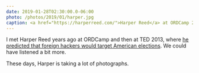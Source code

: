 ```yaml
---
date: 2019-01-28T02:30:00.0-06:00
photo: /photos/2019/01/harper.jpg
caption: <a href="https://harperreed.com/">Harper Reed</a> at ORDCamp 2019
---
```


I met Harper Reed years ago at ORDCamp and then at TED 2013, where [he predicted that foreign hackers would target American elections](https://www.recode.net/2016/12/18/13998756/obama-technologist-predict-election-tampering-harper-reed-ted-talk). We could have listened a bit more.

These days, Harper is taking a lot of photographs.
